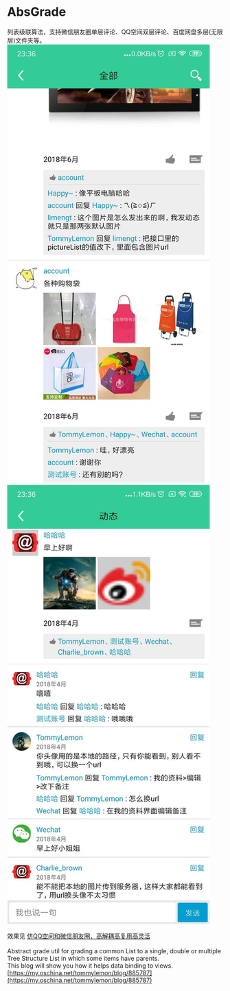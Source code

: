 # AbsGrade
列表级联算法，支持微信朋友圈单层评论、QQ空间双层评论、百度网盘多层(无限层)文件夹等。<br >
![](https://raw.githubusercontent.com/TommyLemon/StaticResources/master/AbsGrade/AbsGrade-Single-Level-Comment-List-small.jpg)
![](https://raw.githubusercontent.com/TommyLemon/StaticResources/master/AbsGrade/AbsGrade-Double-Level-Comment-List-small.jpg)

效果见 [仿QQ空间和微信朋友圈，高解耦高复用高灵活](https://my.oschina.net/tommylemon/blog/885787) <br >
<br >
Abstract grade util for grading a common List to a single, double or multiple Tree Structure List in which some items have parents.  <br >
This blog will show you how it helps data binding to views.<br >
[https://my.oschina.net/tommylemon/blog/885787](https://my.oschina.net/tommylemon/blog/885787)
